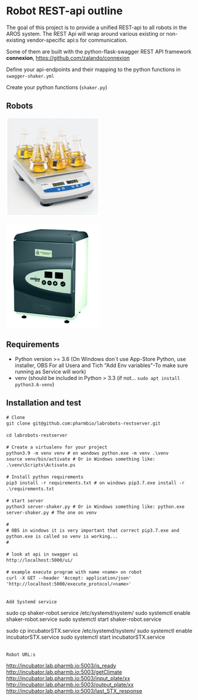 # Robot REST-api outline
The goal of this project is to provide a unified REST-api to all robots in the AROS system. The REST Api will wrap around various existing or non-existing vendor-specific api:s for communication.

Some of them are built with the python-flask-swagger REST API framework **connexion**, https://github.com/zalando/connexion

Define your api-endpoints and their mapping to the python functions in `swagger-shaker.yml`

Create your python functions (`shaker.py`)

## Robots
<img width=250 src=images/fisherbrand-shaker.jpg></img>
<br><br>
<img width=250 src=images/incubator.JPG></img>

## Requirements
- Python version >= 3.6 (On Windows don´t use App-Store Python, use installer, OBS For all Usera and Tich "Add Env variables"-To make sure running as Service will work)
- venv (should be included in Python > 3.3 (if not... `sudo apt install python3.6-venv`)

## Installation and test
```
# Clone
git clone git@github.com:pharmbio/labrobots-restserver.git

cd labrobots-restserver

# Create a virtualenv for your project
python3.9 -m venv venv # on wondows python.exe -m venv .\venv
source venv/bin/activate # Or in Windows something like: .\venv\Scripts\Activate.ps

# Install python requirements
pip3 install -r requirements.txt # on windows pip3.7.exe install -r .\requirements.txt

# start server
python3 server-shaker.py # Or in Windows something like: python.exe server-shaker.py # The one on venv

#
# OBS in windows it is very important that correct pip3.7.exe and python.exe is called so venv is working...
#

# look at api in swagger ui
http://localhost:5000/ui/

# example execute program with name <name> on robot
curl -X GET --header 'Accept: application/json' 'http://localhost:5000/execute_protocol/<name>'


Add Systemd service
```
sudo cp shaker-robot.service /etc/systemd/system/
sudo systemctl enable shaker-robot.service
sudo systemctl start shaker-robot.service

sudo cp incubatorSTX.service /etc/systemd/system/
sudo systemctl enable incubatorSTX.service
sudo systemctl start incubatorSTX.service
```

Robot URL:s
```
http://incubator.lab.pharmb.io:5003/is_ready
http://incubator.lab.pharmb.io:5003/getClimate
http://incubator.lab.pharmb.io:5003/input_plate/xx
http://incubator.lab.pharmb.io:5003/output_plate/xx
http://incubator.lab.pharmb.io:5003/last_STX_response

```


